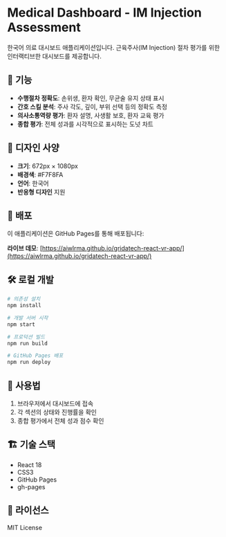 # Medical Dashboard - IM Injection Assessment

한국어 의료 대시보드 애플리케이션입니다. 근육주사(IM Injection) 절차 평가를 위한 인터랙티브한 대시보드를 제공합니다.

## 🏥 기능

- **수행절차 정확도**: 손위생, 환자 확인, 무균술 유지 상태 표시
- **간호 스킬 분석**: 주사 각도, 깊이, 부위 선택 등의 정확도 측정
- **의사소통역량 평가**: 환자 설명, 사생활 보호, 환자 교육 평가
- **종합 평가**: 전체 성과를 시각적으로 표시하는 도넛 차트

## 🎨 디자인 사양

- **크기**: 672px × 1080px
- **배경색**: #F7F8FA
- **언어**: 한국어
- **반응형 디자인** 지원

## 🚀 배포

이 애플리케이션은 GitHub Pages를 통해 배포됩니다:

**라이브 데모**: [https://aiwlrma.github.io/gridatech-react-vr-app/](https://aiwlrma.github.io/gridatech-react-vr-app/)

## 🛠️ 로컬 개발

```bash
# 의존성 설치
npm install

# 개발 서버 시작
npm start

# 프로덕션 빌드
npm run build

# GitHub Pages 배포
npm run deploy
```

## 📱 사용법

1. 브라우저에서 대시보드에 접속
2. 각 섹션의 상태와 진행률을 확인
3. 종합 평가에서 전체 성과 점수 확인

## 🏗️ 기술 스택

- React 18
- CSS3
- GitHub Pages
- gh-pages

## 📄 라이선스

MIT License
